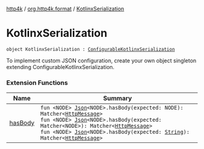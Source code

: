 [http4k](../index.md) / [org.http4k.format](index.md) / [KotlinxSerialization](./-kotlinx-serialization.md)

# KotlinxSerialization

`object KotlinxSerialization : `[`ConfigurableKotlinxSerialization`](-configurable-kotlinx-serialization/index.md)

To implement custom JSON configuration, create your own object singleton extending
ConfigurableKotlinxSerialization.

### Extension Functions

| Name | Summary |
|---|---|
| [hasBody](../org.http4k.hamkrest/has-body.md) | `fun <NODE> `[`Json`](-json/index.md)`<NODE>.hasBody(expected: NODE): Matcher<`[`HttpMessage`](../org.http4k.core/-http-message/index.md)`>`<br>`fun <NODE> `[`Json`](-json/index.md)`<NODE>.hasBody(expected: Matcher<NODE>): Matcher<`[`HttpMessage`](../org.http4k.core/-http-message/index.md)`>`<br>`fun <NODE> `[`Json`](-json/index.md)`<NODE>.hasBody(expected: `[`String`](https://kotlinlang.org/api/latest/jvm/stdlib/kotlin/-string/index.html)`): Matcher<`[`HttpMessage`](../org.http4k.core/-http-message/index.md)`>` |
